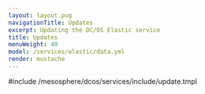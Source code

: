 ```yaml
---
layout: layout.pug
navigationTitle: Updates
excerpt: Updating the DC/OS Elastic service
title: Updates
menuWeight: 40
model: /services/elastic/data.yml
render: mustache
---
```


#include /mesosphere/dcos/services/include/update.tmpl

